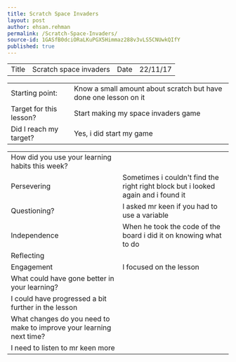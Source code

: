 ```yaml
---
title: Scratch Space Invaders
layout: post
author: ehsan.rehman
permalink: /Scratch-Space-Invaders/
source-id: 1GASfB0dciORaLKuPGX5Himmaz288v3vLS5CNUwkQIfY
published: true
---
```

<table>
  <tr>
    <td>Title</td>
    <td>Scratch space invaders</td>
    <td>Date</td>
    <td>22/11/17</td>
  </tr>
</table>


<table>
  <tr>
    <td>Starting point:</td>
    <td>Know a small amount about scratch but have done one lesson on it</td>
  </tr>
  <tr>
    <td>Target for this lesson?</td>
    <td>Start making my space invaders game</td>
  </tr>
  <tr>
    <td>Did I reach my target? </td>
    <td>Yes, i did start my game</td>
  </tr>
</table>


<table>
  <tr>
    <td>How did you use your learning habits this week?</td>
    <td></td>
  </tr>
  <tr>
    <td>Persevering</td>
    <td>Sometimes i couldn't find the right right block but i looked again and i found it</td>
  </tr>
  <tr>
    <td>Questioning?</td>
    <td>I asked mr keen if you had to use a variable</td>
  </tr>
  <tr>
    <td>Independence</td>
    <td>When he took the code of the board i did it on knowing what to do</td>
  </tr>
  <tr>
    <td>Reflecting</td>
    <td></td>
  </tr>
  <tr>
    <td>Engagement</td>
    <td>I focused on the lesson</td>
  </tr>
  <tr>
    <td>What could have gone better in your learning?</td>
    <td></td>
  </tr>
  <tr>
    <td>I could have progressed a bit further in the lesson</td>
    <td></td>
  </tr>
  <tr>
    <td>What changes do you need to make to improve your learning next time?</td>
    <td></td>
  </tr>
  <tr>
    <td>I need to listen to mr keen more</td>
    <td></td>
  </tr>
</table>


